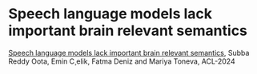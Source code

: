 # Speech language models lack important brain relevant semantics

[Speech language models lack important brain relevant semantics](https://arxiv.org/pdf/2311.04664), Subba Reddy Oota, Emin C¸elik, Fatma Deniz and Mariya Toneva, ACL-2024
